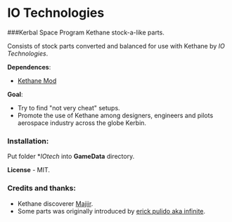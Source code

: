 IO Technologies
=================

###Kerbal Space Program Kethane stock-a-like parts.

Consists of stock parts converted and balanced for use with Kethane by *IO Technologies*.

**Dependences**:
* [Kethane Mod](https://github.com/Majiir/Kethane)

**Goal**:
* Try to find "not very cheat" setups.
* Promote the use of Kethane among designers, engineers and pilots aerospace industry across the globe Kerbin. 

### Installation:
Put folder **IOtech* into **GameData** directory.

**License** - MIT.

### Credits and thanks:
* Kethane discoverer [Majiir](https://github.com/Majiir/Kethane).
* Some parts was originally introduced by [erick pulido aka infinite](http://kerbal-space-parts.com/space/modpart-kethane-generator-by-infinite-84.html).
